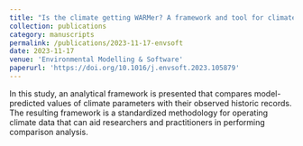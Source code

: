 ```yaml
---
title: "Is the climate getting WARMer? A framework and tool for climate data comparison"
collection: publications
category: manuscripts
permalink: /publications/2023-11-17-envsoft
date: 2023-11-17
venue: 'Environmental Modelling & Software'
paperurl: 'https://doi.org/10.1016/j.envsoft.2023.105879'
---
```

In this study, an analytical framework is presented that compares model-predicted values of 
climate parameters with their observed historic records. The resulting framework is a 
standardized methodology for operating climate data that can aid researchers and practitioners in 
performing comparison analysis. 